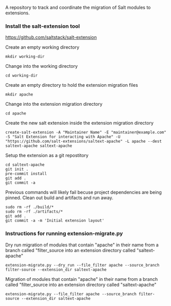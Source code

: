 A repository to track and coordinate the migration of Salt modules to extensions.

### Install the salt-extension tool
https://github.com/saltstack/salt-extension

Create an empty working directory
```
mkdir working-dir
```

Change into the working directory
```
cd working-dir
```

Create an empty directory to hold the extension migration files
```
mkdir apache
```

Change into the extension migration directory
```
cd apache
```

Create the new salt extension inside the extension migration directory
```
create-salt-extension -A "Maintainer Name" -E "maintainer@example.com" -S "Salt Extension for interacting with Apache" -U "https://github.com/salt-extensions/saltext-apache" -L apache --dest saltext-apache saltext-apache
```

Setup the extension as a git repostitory
```
cd saltext-apache
git init .
pre-commit install
git add .
git commit -a
```
Previous commands will likely fail becuse project dependencies are being pinned.
Clean out build and artifacts and run away.
```
sudo rm -rf ./build/*
sudo rm -rf ./artifacts/*
git add .
git commit -a -m 'Initial extension layout'
```

### Instructions for running extension-migrate.py

Dry run migration of modules that contain "apache" in their name from a branch called "filter_source into an extension directory called "saltext-apache"
```
extension-migrate.py --dry_run --file_filter apache --source_branch filter-source --extension_dir saltext-apache
```

Migration of modules that contain "apache" in their name from a branch called "filter_source into an extension directory called "saltext-apache"
```
extension-migrate.py --file_filter apache --source_branch filter-source --extension_dir saltext-apache
```
